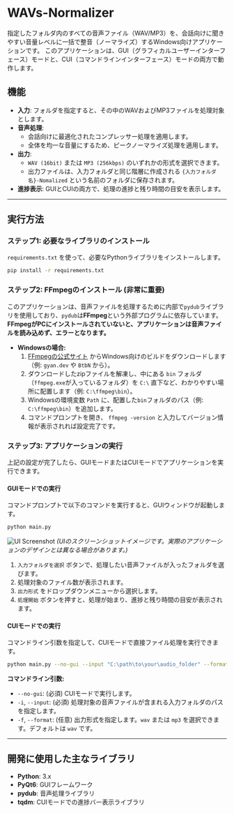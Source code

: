 # WAVs-Normalizer

指定したフォルダ内のすべての音声ファイル（WAV/MP3）を、会話向けに聞きやすい音量レベルに一括で整音（ノーマライズ）するWindows向けアプリケーションです。
このアプリケーションは、GUI（グラフィカルユーザーインターフェース）モードと、CUI（コマンドラインインターフェース）モードの両方で動作します。

## 機能
- **入力**: フォルダを指定すると、その中のWAVおよびMP3ファイルを処理対象とします。
- **音声処理**:
    - 会話向けに最適化されたコンプレッサー処理を適用します。
    - 全体を均一な音量にするため、ピークノーマライズ処理を適用します。
- **出力**:
    - `WAV (16bit)` または `MP3 (256kbps)` のいずれかの形式を選択できます。
    - 出力ファイルは、入力フォルダと同じ階層に作成される `{入力フォルダ名}-Nomalized` という名前のフォルダに保存されます。
- **進捗表示**: GUIとCUIの両方で、処理の進捗と残り時間の目安を表示します。

---

## 実行方法

### ステップ1: 必要なライブラリのインストール
`requirements.txt` を使って、必要なPythonライブラリをインストールします。
```bash
pip install -r requirements.txt
```

### ステップ2: FFmpegのインストール (非常に重要)
このアプリケーションは、音声ファイルを処理するために内部で`pydub`ライブラリを使用しており、`pydub`は**FFmpeg**という外部プログラムに依存しています。
**FFmpegがPCにインストールされていないと、アプリケーションは音声ファイルを読み込めず、エラーとなります。**

- **Windowsの場合:**
    1.  [FFmpegの公式サイト](https://ffmpeg.org/download.html) からWindows向けのビルドをダウンロードします（例: `gyan.dev` や `BtbN` から）。
    2.  ダウンロードしたzipファイルを解凍し、中にある `bin` フォルダ（`ffmpeg.exe`が入っているフォルダ）を `C:\` 直下など、わかりやすい場所に配置します（例: `C:\ffmpeg\bin`）。
    3.  Windowsの環境変数 `Path` に、配置した`bin`フォルダのパス（例: `C:\ffmpeg\bin`）を追加します。
    4.  コマンドプロンプトを開き、 `ffmpeg -version` と入力してバージョン情報が表示されれば設定完了です。

### ステップ3: アプリケーションの実行
上記の設定が完了したら、GUIモードまたはCUIモードでアプリケーションを実行できます。

#### GUIモードでの実行
コマンドプロンプトで以下のコマンドを実行すると、GUIウィンドウが起動します。
```bash
python main.py
```
![UI Screenshot](https://i.ibb.co/L6V55hG/screenshot.png)
*(UIのスクリーンショットイメージです。実際のアプリケーションのデザインとは異なる場合があります。)*

1.  `入力フォルダを選択` ボタンで、処理したい音声ファイルが入ったフォルダを選びます。
2.  処理対象のファイル数が表示されます。
3.  `出力形式` をドロップダウンメニューから選択します。
4.  `処理開始` ボタンを押すと、処理が始まり、進捗と残り時間の目安が表示されます。

#### CUIモードでの実行
コマンドライン引数を指定して、CUIモードで直接ファイル処理を実行できます。
```bash
python main.py --no-gui --input "C:\path\to\your\audio_folder" --format mp3
```

**コマンドライン引数:**
- `--no-gui`: (必須) CUIモードで実行します。
- `-i`, `--input`: (必須) 処理対象の音声ファイルが含まれる入力フォルダのパスを指定します。
- `-f`, `--format`: (任意) 出力形式を指定します。`wav` または `mp3` を選択できます。デフォルトは `wav` です。

---

## 開発に使用した主なライブラリ
- **Python**: 3.x
- **PyQt6**: GUIフレームワーク
- **pydub**: 音声処理ライブラリ
- **tqdm**: CUIモードでの進捗バー表示ライブラリ